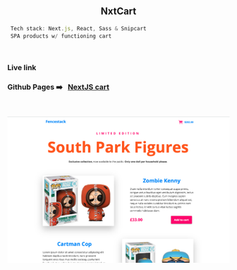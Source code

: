 
<br />

<h2 align="center">NxtCart</h2>

```js
 Tech stack: Next.js, React, Sass & Snipcart
 SPA products w/ functioning cart
```



<br />


<h3>Live link<h3>
  
 
 ### <span>Github Pages</span>   ➡️  &nbsp;  [NextJS cart](https://github.com/stefan22/nxtCart)




<br /><br />
![](./static/nxtcart-screenshot.png)

